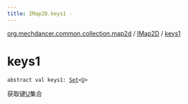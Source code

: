 ```yaml
---
title: IMap2D.keys1 - 
---
```


[org.mechdancer.common.collection.map2d](../index.html) / [IMap2D](index.html) / [keys1](./keys1.html)

# keys1

`abstract val keys1: `[`Set`](https://kotlinlang.org/api/latest/jvm/stdlib/kotlin.collections/-set/index.html)`<`[`U`](index.html#U)`>`

获取键[U](index.html#U)集合

